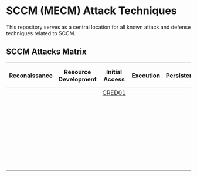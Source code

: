 # SCCM (MECM) Attack Techniques
This repository serves as a central location for all known attack and defense techniques related to SCCM.

## SCCM Attacks Matrix
|  Reconaissance                                                               | Resource Development                                                         | Initial Access                                                               | Execution                                                                           | Persistence                                                                        | Privilege Escalation                                                         | Defense Evasion                                                            | Credential Access                                                                             | Discovery                                                                     | Lateral Movement                                                                      | Collection	                                                            | Command and Control                                                       | Exfiltration                                                              | Impact                                                                              |
|:---:	                                                                       |:---:                                                                         |:---:                                                                         |:---:	                                                                               |:---:                                                                               |:---:	                                                                       |:---:                                                                       |:---:	                                                                                        |:---:	                                                                        |:---:	                                                                                |:---:	                                                                    |:---:	                                                                    |:---:	                                                                    |:---:	                                                                              |
|                                                                              |                                                                              | [CRED01](./attack-techniques/CRED01/credential01-description.md)             |   	                                                                               |   	                                                                                | [CRED01](./attack-techniques/CRED01/credential01-description.md)             |   	                                                                        |   	                                                                                        |   	                                                                        |   	                                                                                |   	                                                                    |   	                                                                    |   	                                                                    |   	                                                                              |
|   	                                                                       |   	                                                                          |   	                                                                         |   	                                                                               |   	                                                                                | [CRED02](./attack-techniques/CRED02/credential02-description.md)             |   	                                                                        |   	                                                                                        |   	                                                                        |   	                                                                                |   	                                                                    |   	                                                                    |   	                                                                    |   	                                                                              |
|   	                                                                       |   	                                                                          |   	                                                                         |   	                                                                               |   	                                                                                | [CRED03](./attack-techniques/CRED03/credential03-description.md)             |   	                                                                        |   	                                                                                        |   	                                                                        |   	                                                                                |   	                                                                    |   	                                                                    |   	                                                                    |   	                                                                              |
|   	                                                                       |   	                                                                          |   	                                                                         |   	                                                                               |   	                                                                                | [CRED04](./attack-techniques/CRED04/credential04-description.md)             |   	                                                                        |   	                                                                                        |   	                                                                        |   	                                                                                |   	                                                                    |   	                                                                    |   	                                                                    |   	                                                                              |
|   	                                                                       |   	                                                                          |   	                                                                         |   	                                                                               |   	                                                                                | [TAKEOVER01](./attack-techniques/TAKEOVER01/takeover01-description.md)       |   	                                                                        |   	                                                                                        |   	                                                                        |   	                                                                                |   	                                                                    |   	                                                                    |   	                                                                    |   	                                                                              |
|   	                                                                       |   	                                                                          |   	                                                                         |   	                                                                               |   	                                                                                | [TAKEOVER02](./attack-techniques/TAKEOVER02/takeover02-description.md)       |   	                                                                        |   	                                                                                        |   	                                                                        |   	                                                                                |   	                                                                    |   	                                                                    |   	                                                                    |   	                                                                              |
|   	                                                                       |   	                                                                          |   	                                                                         |   	                                                                               |   	                                                                                | [TAKEOVER03](./attack-techniques/TAKEOVER03/takeover03-description.md)       |   	                                                                        |   	                                                                                        |   	                                                                        |   	                                                                                |   	                                                                    |   	                                                                    |   	                                                                    |   	                                                                              |
|   	                                                                       |   	                                                                          |   	                                                                         |   	                                                                               |   	                                                                                |   	                                                                       |   	                                                                        |   	                                                                                        |   	                                                                        |   	                                                                                |   	                                                                    |   	                                                                    |   	                                                                    |   	                                                                              |
|   	                                                                       |   	                                                                          |   	                                                                         |   	                                                                               |   	                                                                                |   	                                                                       |   	                                                                        |   	                                                                                        |   	                                                                        |   	                                                                                |   	                                                                    |   	                                                                    |   	                                                                    |   	                                                                              |
|   	                                                                       |   	                                                                          |   	                                                                         |   	                                                                               |   	                                                                                |   	                                                                       |   	                                                                        |   	                                                                                        |   	                                                                        |   	                                                                                |   	                                                                    |   	                                                                    |   	                                                                    |   	                                                                              |
|   	                                                                       |   	                                                                          |   	                                                                         |   	                                                                               |   	                                                                                |   	                                                                       |   	                                                                        |   	                                                                                        |   	                                                                        |   	                                                                                |   	                                                                    |   	                                                                    |   	                                                                    |   	                                                                              |
|   	                                                                       |   	                                                                          |   	                                                                         |   	                                                                               |   	                                                                                |   	                                                                       |   	                                                                        |   	                                                                                        |   	                                                                        |   	                                                                                |   	                                                                    |   	                                                                    |   	                                                                    |   	                                                                              |
|   	                                                                       |   	                                                                          |   	                                                                         |   	                                                                               |   	                                                                                |   	                                                                       |   	                                                                        |   	                                                                                        |   	                                                                        |   	                                                                                |   	                                                                    |   	                                                                    |   	                                                                    |   	                                                                              |                                                                     
|   	                                                                       |   	                                                                          |   	                                                                         |   	                                                                               |   	                                                                                |   	                                                                       |   	                                                                        |   	                                                                                        |   	                                                                        |   	                                                                                |   	                                                                    |   	                                                                    |   	                                                                    |   	                                                                              |                                                                         